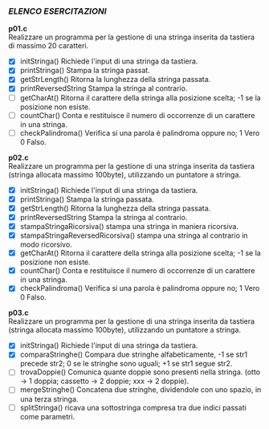 ### *ELENCO ESERCITAZIONI*

**p01.c**  
Realizzare un programma per la gestione di una stringa inserita da tastiera di massimo 20 caratteri.
- [x] initStringa() Richiede l'input di una stringa da tastiera.
- [x] printStringa() Stampa la stringa passat.
- [x] getStrLength() Ritorna la lunghezza della stringa passata.
- [x] printReversedString Stampa la stringa al contrario.
- [ ] getCharAt() Ritorna il carattere della stringa alla posizione scelta; -1 se la posizione non esiste.
- [ ] countChar() Conta e restituisce il numero di occorrenze di un carattere in una stringa.
- [ ] checkPalindroma() Verifica si una parola è palindroma oppure no; 1 Vero 0 Falso. 

**p02.c**  
Realizzare un programma per la gestione di una stringa inserita da tastiera (stringa allocata massimo 100byte), utilizzando un puntatore a stringa.
- [x] initStringa() Richiede l'input di una stringa da tastiera.
- [x] printStringa() Stampa la stringa passata.
- [x] getStrLength() Ritorna la lunghezza della stringa passata.
- [x] printReversedString Stampa la stringa al contrario.
- [x] stampaStringaRicorsiva() stampa una stringa in maniera ricorsiva.
- [x] stampaStringaReversedRicorsiva() stampa una stringa al contrario in modo ricorsivo.
- [x] getCharAt() Ritorna il carattere della stringa alla posizione scelta; -1 se la posizione non esiste.
- [x] countChar() Conta e restituisce il numero di occorrenze di un carattere in una stringa.
- [x] checkPalindroma() Verifica si una parola è palindroma oppure no; 1 Vero 0 Falso.

**p03.c**  
Realizzare un programma per la gestione di una stringa inserita da tastiera (stringa allocata massimo 100byte), utilizzando un puntatore a stringa.
- [x] initStringa() Richiede l'input di una stringa da tastiera.
- [x] comparaStringhe() Compara due stringhe alfabeticamente, -1 se str1 precede str2; 0 se le stringhe sono uguali; +1 se str1 segue str2.
- [ ] trovaDoppie() Comunica quante doppie sono presenti nella stringa. (otto -> 1 doppia; cassetto -> 2 doppie; xxx -> 2 doppie).
- [ ] mergeStringhe() Concatena due stringhe, dividendole con uno spazio, in una terza stringa.
- [ ] splitStringa() ricava una sottostringa compresa tra due indici passati come parametri.
